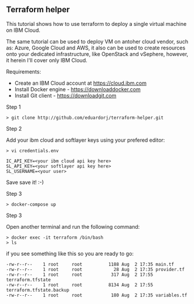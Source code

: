 ## Terraform helper

This tutorial shows how to use terraform to deploy a single virtual machine on IBM Cloud. 

The same tutorial can be used to deploy VM on antoher cloud vendor, such as: Azure, Google Cloud and AWS, it also can be used to create resources onto your dedicated infrastructure, like OpenStack and vSephere, however, it herein I'll cover only IBM Cloud.

Requirements:

- Create an IBM Cloud account at https://cloud.ibm.com
- Install Docker engine - https://downloaddocker.com
- Install Git client - https://downloadgit.com

Step 1

    > git clone http://github.com/eduardorj/terraform-helper.git

Step 2

Add your ibm cloud and softlayer keys using your prefered editor:
    
    > vi credentials.env

    IC_API_KEY=<your ibm cloud api key here>
    SL_API_KEY=<your softlayer api key here>
    SL_USERNAME=<your user>

Save save it! :-)

Step 3

    > docker-compose up

Step 3

Open another terminal and run the following command:

    > docker exec -it terraform /bin/bash
    > ls

if you see something like this so you are ready to go:

    -rw-r--r--    1 root     root          1188 Aug  2 17:35 main.tf
    -rw-r--r--    1 root     root            28 Aug  2 17:35 provider.tf
    -rw-r--r--    1 root     root           317 Aug  2 17:55 terraform.tfstate
    -rw-r--r--    1 root     root          8134 Aug  2 17:55 terraform.tfstate.backup
    -rw-r--r--    1 root     root           180 Aug  2 17:35 variables.tf





